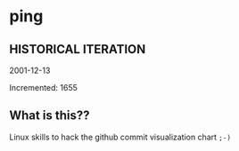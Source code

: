 # ping

## HISTORICAL ITERATION
2001-12-13

Incremented: 1655

## What is this?? 
Linux skills to hack the github commit visualization chart `;-)`

